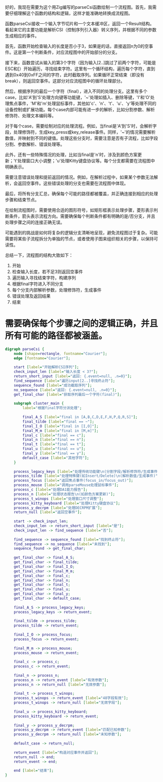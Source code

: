 好的，我现在需要为这个用Zig编写的parseCsi函数绘制一个流程图。首先，我需要仔细理解这个函数的结构和逻辑，这样才能准确地转换成流程图。

函数parseCsi接收一个输入字节切片和一个文本缓冲区，返回一个Result结构。看起来它的主要功能是解析CSI（控制序列引入器）转义序列，并根据不同的参数生成相应的事件。

首先，函数开始检查输入的长度是否小于3，如果是的话，直接返回n为0的空事件。这是第一个判断条件，对应流程图中的开始部分的分支。

接下来，函数尝试从输入的第3个字符（因为输入[2..]跳过了前两个字符，可能是ESC和[）开始遍历，寻找结束字符。这里有一个循环结构，遍历每个字符，直到遇到0x40到0xFF之间的字符，此时截取序列。如果循环正常结束（即没有break），则返回空事件。这部分对应流程图中的循环处理部分。

然后，根据序列的最后一个字符（final），进入不同的处理分支。这里有多个case，比如'A'到'S'处理方向键等功能键，'~'处理如插入、删除等键，'I'和'O'处理焦点事件，'M'和'm'处理鼠标事件，其他如'c'、'n'、't'、'u'、'y'等处理不同的设备控制或扩展功能。每个case内部可能有进一步的解析，比如分割参数、解析修饰符、处理文本编码等。

对于每个case，需要绘制对应的处理流程。例如，当final是'A'到'S'时，会解析字段，处理修饰符，生成key_press或key_release事件。同样，'~'的情况需要解析数值，并映射到不同的键值。处理这些分支时，需要注意是否有子流程，比如字段分割、参数解析、错误处理等。

此外，还有一些特殊情况的处理，比如当final是'n'时，涉及到颜色方案更新；'t'处理窗口大小调整；'u'处理Kitty键盘协议等。每个分支都需要在流程图中明确表示。

需要注意错误处理和提前返回的情况。例如，在解析过程中，如果某个参数无法解析，会返回空事件。这些错误处理的分支也需要在流程图中体现。

最后，将所有分支汇总，确保每个可能的路径都被覆盖，并正确连接到相应的处理步骤和结束节点。

在绘制流程图时，需要使用合适的图形符号，如矩形框表示处理步骤，菱形表示判断条件，箭头表示流程方向。需要确保每个判断条件都有明确的是/否分支，并且处理步骤之间的连接正确无误。

可能遇到的挑战是如何将复杂的逻辑分支清晰地呈现，避免流程图过于复杂。可能需要将某些子流程拆分为单独的节点，或者使用子图来组织相关的步骤，以保持可读性。

总结一下，流程图的结构大致如下：

1. 开始
2. 检查输入长度，若不足3则返回空事件
3. 遍历输入寻找结束字符，构建序列
4. 根据final字符进入不同分支
5. 每个分支内部解析参数，处理修饰符，生成事件
6. 错误处理及返回结果
7. 结束

需要确保每个步骤之间的逻辑正确，并且所有可能的路径都被涵盖。
================================================
```dot
digraph parseCsi {
    node [shape=rectangle, fontname="Courier"];
    edge [fontname="Courier"];
    
    start [label="开始解析CSI序列"];
    check_input_len [label="输入长度 < 3?"];
    return_short_input [label="返回: {.event=null, .n=0}"];
    find_sequence [label="遍历input[2..]寻找终止符"];
    sequence_found [label="成功截取序列"];
    no_sequence [label="返回: {.event=null, .n=0}"];
    get_final_char [label="获取序列最后一个字符(final)"];
    
    subgraph cluster_main {
        label="根据final字符分派处理";
        
        final_A_S [label="final in [A,B,C,D,E,F,H,P,Q,R,S]"];
        final_tilde [label="final == ~"];
        final_I_O [label="final in [I,O]"];
        final_M_m [label="final in [M,m]"];
        final_c [label="final == c"];
        final_n [label="final == n"];
        final_t [label="final == t"];
        final_u [label="final == u"];
        final_y [label="final == y"];
        default_case [label="其他字符"];
    }
    
    process_legacy_keys [label="处理传统功能键\n(分割字段/解析修饰符/生成事件)"];
    process_tilde [label="处理特殊键(如Insert/Delete)\n(解析数值/生成事件)"];
    process_focus [label="返回焦点事件(focus_in/focus_out)"];
    process_mouse [label="调用parseMouse处理鼠标事件"];
    process_c [label="处理DA1能力报告"];
    process_n [label="处理状态报告\n(如颜色方案更新)"];
    process_t_winops [label="处理窗口尺寸调整"];
    process_kitty_keyboard [label="处理Kitty键盘协议"];
    process_y_decrpm [label="处理DECRPM扩展"];
    return_null [label="返回空事件"];
    
    start -> check_input_len;
    check_input_len -> return_short_input [label="是"];
    check_input_len -> find_sequence [label="否"];
    
    find_sequence -> sequence_found [label="找到终止符"];
    find_sequence -> no_sequence [label="未找到"];
    sequence_found -> get_final_char;
    
    get_final_char -> final_A_S;
    get_final_char -> final_tilde;
    get_final_char -> final_I_O;
    get_final_char -> final_M_m;
    get_final_char -> final_c;
    get_final_char -> final_n;
    get_final_char -> final_t;
    get_final_char -> final_u;
    get_final_char -> final_y;
    get_final_char -> default_case;
    
    final_A_S -> process_legacy_keys;
    process_legacy_keys -> return_event;
    
    final_tilde -> process_tilde;
    process_tilde -> return_event;
    
    final_I_O -> process_focus;
    process_focus -> return_event;
    
    final_M_m -> process_mouse;
    process_mouse -> return_event;
    
    final_c -> process_c;
    process_c -> return_event;
    
    final_n -> process_n;
    process_n -> return_event [label="有效参数"];
    process_n -> return_null [label="无效参数"];
    
    final_t -> process_t_winops;
    process_t_winops -> return_event [label="48字段有效"];
    process_t_winops -> return_null [label="无效字段"];
    
    final_u -> process_kitty_keyboard;
    process_kitty_keyboard -> return_event;
    
    final_y -> process_y_decrpm;
    process_y_decrpm -> return_event [label="匹配已知参数"];
    process_y_decrpm -> return_null [label="未知参数"];
    
    default_case -> return_null;
    
    return_event [label="构造对应事件并返回"];
    return_null -> end;
    return_event -> end;
    
    end [label="结束"];
}
```